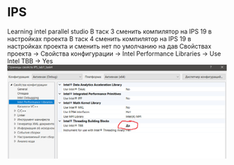 # IPS
Learning intel parallel studio
В таск 3 сменить компилятор на IPS 19 в настройках проекта 
В таск 4 сменить компилятор на IPS 19 в настройках проекта 
и сменить нет по умолчанию на дав Свойствах проекта -> Свойства конфигурации -> Intel Performance Libraries -> Use Intel TBB -> Yes
![Настройки к 4 заданию](https://github.com/n0rthpazzi/IPS/blob/master/settings.png)
